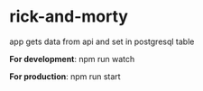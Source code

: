 # rick-and-morty
app gets data from api and set in postgresql table

**For development**:
npm run watch

**For production**:
npm run start
